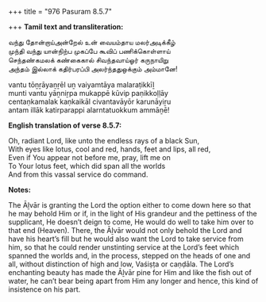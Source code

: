 +++
title = "976 Pasuram 8.5.7"

+++
**Tamil text and transliteration:**

வந்து தோன்றாய்அன்றேல் உன் வையம்தாய மலர்அடிக்கீழ்  
முந்தி வந்து யான்நிற்ப முகப்பே கூவிப் பணிக்கொள்ளாய்  
செந்தண்கமலக் கண்கைகால் சிவந்தவாய்ஓர் கருநாயிறு  
அந்தம் இல்லாக் கதிர்பரப்பி அலர்ந்ததுஒக்கும் அம்மானே!

vantu tōṉṟāyaṉṟēl uṉ vaiyamtāya malaraṭikkīḻ  
munti vantu yāṉniṟpa mukappē kūvip paṇikkoḷḷāy  
centaṇkamalak kaṇkaikāl civantavāyōr karunāyiṟu  
antam illāk katirparappi alarntatuokkum ammāṉē!

**English translation of verse 8.5.7:**

Oh, radiant Lord, like unto the endless rays of a black Sun,  
With eyes like lotus, cool and red, hands, feet and lips, all red,  
Even if You appear not before me, pray, lift me on  
To Your lotus feet, which did span all the worlds  
And from this vassal service do command.

**Notes:**

The Āḻvār is granting the Lord the option either to come down here so that he may behold Him or if, in the light of His grandeur and the pettiness of the supplicant, He doesn’t deign to come, He would do well to take him over to that end (Heaven). There, the Āḻvār would not only behold the Lord and have his heart’s fill but he would also want the Lord to take service from him, so that he could render unstinting service at the Lord’s feet which spanned the worlds and, in the process, stepped on the heads of one and all, without distinction of high and low, Vaśiṣṭa or caṇḍāla. The Lord’s enchanting beauty has made the Āḻvār pine for Him and like the fish out of water, he can’t bear being apart from Him any longer and hence, this kind of insistence on his part.


